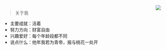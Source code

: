 <!--[My GitHub Stats](https://github-readme-stats.vercel.app/api?username=lovefc&show_icons=true&theme=tokyonight&cache_seconds=1800&hide_title=true)-->

<img align="right" src="https://github-readme-stats.vercel.app/api?username=lovefc&show_icons=true&icon_color=805AD5&text_color=718096&bg_color=ffffff&hide_title=true" />

> 关于我
-  主要成就：活着
-  努力方向：财富自由
-  兴趣爱好：每个年龄段都不同
-  说点什么：他年我若为青帝，报与桃花一处开

